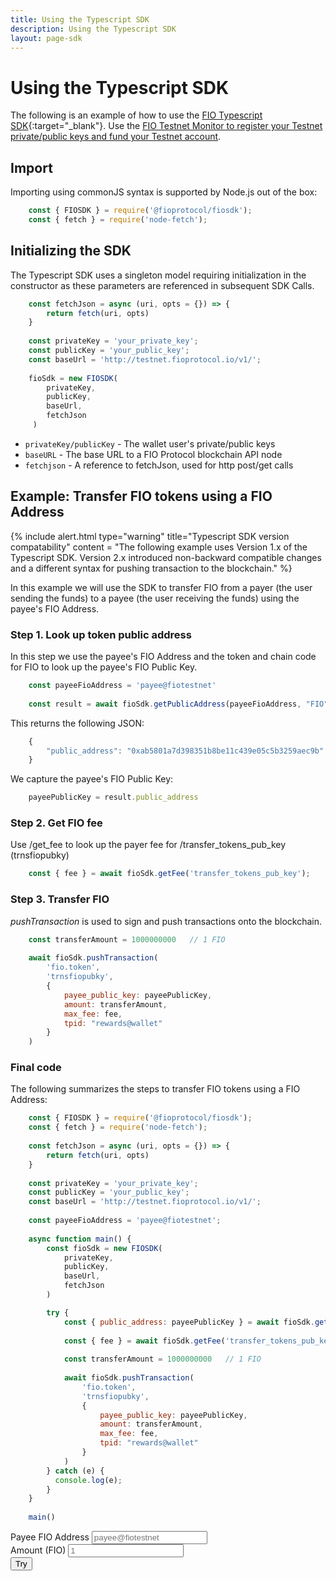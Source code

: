 ```yaml
---
title: Using the Typescript SDK
description: Using the Typescript SDK
layout: page-sdk
---
```


# Using the Typescript SDK

The following is an example of how to use the [FIO Typescript SDK](https://github.com/fioprotocol/fiosdk_typescript){:target="_blank"}. Use the [FIO Testnet Monitor to register your Testnet private/public keys and fund your Testnet account]({{site.baseurl}}/docs/chain/testnet#integration-testing-with-fio-testnet).

## Import

Importing using commonJS syntax is supported by Node.js out of the box:

```javascript
    const { FIOSDK } = require('@fioprotocol/fiosdk');
    const { fetch } = require('node-fetch');
```

## Initializing the SDK

The Typescript SDK uses a singleton model requiring initialization in the constructor as these parameters are referenced in subsequent SDK Calls.

```javascript
    const fetchJson = async (uri, opts = {}) => {
        return fetch(uri, opts)
    }
    
    const privateKey = 'your_private_key';
    const publicKey = 'your_public_key';
    const baseUrl = 'http://testnet.fioprotocol.io/v1/';
    
    fioSdk = new FIOSDK(
        privateKey,
        publicKey,
        baseUrl,
        fetchJson
     )
```

* `privateKey/publicKey` - The wallet user's private/public keys
* `baseURL` - The base URL to a FIO Protocol blockchain API node
* `fetchjson` - A reference to fetchJson, used for http post/get calls 

## Example: Transfer FIO tokens using a FIO Address

{% include alert.html type="warning" title="Typescript SDK version compatability" 
content = "The following example uses Version 1.x of the Typescript SDK. Version 2.x introduced non-backward compatible changes and a different syntax for pushing transaction to the blockchain."
%}

In this example we will use the SDK to transfer FIO from a payer (the user sending the funds) to a payee (the user receiving the funds) using the payee's FIO Address.

### Step 1. Look up token public address

In this step we use the payee's FIO Address and the token and chain code for FIO to look up the payee's FIO Public Key.

```javascript
    const payeeFioAddress = 'payee@fiotestnet'
    
    const result = await fioSdk.getPublicAddress(payeeFioAddress, "FIO", "FIO")
```

This returns the following JSON:
```javascript
    {
        "public_address": "0xab5801a7d398351b8be11c439e05c5b3259aec9b"
    }
```

We capture the payee's FIO Public Key:

```javascript
    payeePublicKey = result.public_address
```

### Step 2. Get FIO fee

Use /get_fee to look up the payer fee for /transfer_tokens_pub_key (trnsfiopubky)

```javascript
    const { fee } = await fioSdk.getFee('transfer_tokens_pub_key');
```

### Step 3. Transfer FIO

*pushTransaction* is used to sign and push transactions onto the blockchain.

```javascript
    const transferAmount = 1000000000   // 1 FIO
    
    await fioSdk.pushTransaction(
        'fio.token',
        'trnsfiopubky',
        {
            payee_public_key: payeePublicKey,
            amount: transferAmount,
            max_fee: fee,
            tpid: "rewards@wallet"
        }
    )
```

### Final code

The following summarizes the steps to transfer FIO tokens using a FIO Address:

```javascript
    const { FIOSDK } = require('@fioprotocol/fiosdk');
    const { fetch } = require('node-fetch');
    
    const fetchJson = async (uri, opts = {}) => {
        return fetch(uri, opts)
    }
    
    const privateKey = 'your_private_key';
    const publicKey = 'your_public_key';
    const baseUrl = 'http://testnet.fioprotocol.io/v1/';
    
    const payeeFioAddress = 'payee@fiotestnet';
    
    async function main() {
        const fioSdk = new FIOSDK(
            privateKey,
            publicKey,
            baseUrl,
            fetchJson
        )

        try {
            const { public_address: payeePublicKey } = await fioSdk.getPublicAddress(payeeFioAddress, "FIO", "FIO")
        
            const { fee } = await fioSdk.getFee('transfer_tokens_pub_key');
        
            const transferAmount = 1000000000   // 1 FIO
        
            await fioSdk.pushTransaction(
                'fio.token',
                'trnsfiopubky',
                {
                    payee_public_key: payeePublicKey,
                    amount: transferAmount,
                    max_fee: fee,
                    tpid: "rewards@wallet"
                }
            )
        } catch (e) {
          console.log(e);
        }
    }
    
    main()
```

<div class="row position-relative">
    <div class="col-6">
        <div class="form-group">
            <label for="transfer-payee">Payee FIO Address</label>
            <input type="text" class="form-control" id="transfer-payee" placeholder="payee@fiotestnet">
        </div>
        <div class="form-group">
            <label for="transfer-amount">Amount (FIO)</label>
            <input type="number" class="form-control" id="transfer-amount" placeholder="1">
        </div>
        <button id="try-transfer" class="btn btn-default btn--blue">Try</button>
    </div>
    <div id="spinner" class="fa-3x d-none" role="status">
        <i class="fas fa-spinner fa-spin"></i>
    </div>
</div>
